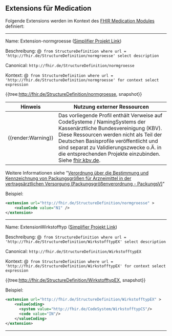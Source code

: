 ## Extensions für Medication

Folgende Extensions werden im Kontext des [FHIR Medication Modules](https://www.hl7.org/fhir/medications-module.html) definiert:

----

Name: Extension-normgroesse ([Simplifier Projekt Link](https://simplifier.net/resolve?canonical=http://fhir.de/StructureDefinition/normgroesse&scope=de.basisprofil.r4@1.5.0))

Beschreibung: @``` from StructureDefinition where url = 'http://fhir.de/StructureDefinition/normgroesse' select description```

Canonical: `http://fhir.de/StructureDefinition/normgroesse`

Kontext: @``` from StructureDefinition where url = 'http://fhir.de/StructureDefinition/normgroesse' for context select expression```

{{tree:http://fhir.de/StructureDefinition/normgroesse, snapshot}}

| Hinweis | Nutzung externer Ressourcen |
|---------|---------------------|
| {{render:Warning}} | Das vorliegende Profil enthält Verweise auf CodeSysteme / NamingSystems der Kassenärztliche Bundesvereinigung (KBV). Diese Ressourcen werden nicht als Teil der Deutschen Basisprofile veröffentlicht und sind separat zu Validierungszwecke o.Ä. in die entsprechenden Projekte einzubinden. Siehe [fhir.kbv.de](fhir.kbv.de).|

Weitere Informationen siehe "[Verordnung über die Bestimmung und Kennzeichnung von Packungsgrößen für Arzneimittel in der vertragsärztlichen Versorgung (Packungsgrößenverordnung - PackungsV)](https://www.gesetze-im-internet.de/packungsv/BJNR131800004.html)"

Beispiel:

```xml
<extension url="http://fhir.de/StructureDefinition/normgroesse" >
    <valueCode value="N1" />
</extension>
```

----

Name: ExtensionWirkstofftyp ([Simplifier Projekt Link](https://simplifier.net/resolve?canonical=http://fhir.de/StructureDefinition/WirkstofftypEX&scope=de.basisprofil.r4@1.5.0))

Beschreibung: @``` from StructureDefinition where url = 'http://fhir.de/StructureDefinition/WirkstofftypEX' select description```

Canonical: `http://fhir.de/StructureDefinition/WirkstofftypEX`

Kontext: @``` from StructureDefinition where url = 'http://fhir.de/StructureDefinition/WirkstofftypEX' for context select expression```

{{tree:http://fhir.de/StructureDefinition/WirkstofftypEX, snapshot}}

Beispiel:

```xml
<extension url="http://fhir.de/StructureDefinition/WirkstofftypEX" >
    <valueCoding>
      <system value="http://fhir.de/CodeSystem/WirkstofftypCS"/>
      <code value="IN"/>
    </valueCoding>
</extension>
```

----
